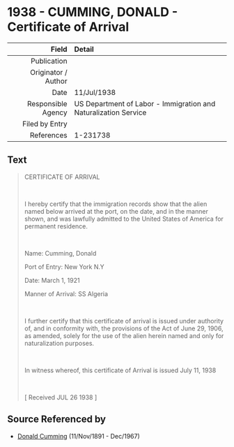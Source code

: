 ﻿---
layout: page
permalink: /sources/s85914143
---

# 1938 - CUMMING, DONALD - Certificate of Arrival

Field | Detail
---:|:---
Publication | 
Originator / Author | 
Date | 11/Jul/1938
Responsible Agency | US Department of Labor - Immigration and Naturalization Service
Filed by Entry | 
References | 1-231738

## Text

> CERTIFICATE OF ARRIVAL
>
> <br/>
>
> I hereby certify that the immigration records show that the alien named below arrived at the port, on the date, and in the manner shown, and was lawfully admitted to the United States of America for permanent residence.
>
> <br/>
>
> Name: Cumming, Donald
>
> Port of Entry: New York N.Y
>
> Date: March 1, 1921
>
> Manner of Arrival: SS Algeria
>
> <br/>
>
> I further certify that this certificate of arrival is issued under authority of, and in conformity with, the provisions of the Act of June 29, 1906, as amended, solely for the use of the alien herein named and only for naturalization purposes.
>
> <br/>
>
> In witness whereof, this certificate of Arrival is issued July 11, 1938
>
> <br/>
>
> [ Received JUL 26 1938 ]
>

## Source Referenced by

* [Donald Cumming](../people/@11846578@-donald-cumming-b1891-11-11-d1967-12.md) (11/Nov/1891 - Dec/1967)
